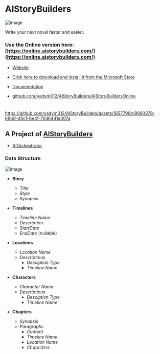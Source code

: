 # AIStoryBuilders
![image](https://github.com/vadym312/AIStoryBuilders/assets/1857799/a28481bd-ca40-4777-9bc7-33421ec7d1fb)

Write your next novel faster and easier.

### Use the Online version here: [https://online.aistorybuilders.com/](https://online.aistorybuilders.com/)


* [Website](https://aistorybuilders.com/)
 
* [Click here to download and install it from the Microsoft Store](https://apps.microsoft.com/detail/9NCJN9W323DB?rtc=1&hl=en-us&gl=US)

* [Documentation](https://documentation.aistorybuilders.com/)

* [github.com/vadym312/AIStoryBuilders/AIStoryBuildersOnline](https://github.com/vadym312/AIStoryBuilders/AIStoryBuildersOnline)

#

https://github.com/vadym312/AIStoryBuilders/assets/1857799/c9960378-b9b0-40c1-be4f-70d6441a007a


## A Project of [AIStoryBuilders](https://github.com/vadym312/AIStoryBuilders)

* [AIOrchestrator](https://github.com/vadym312/AIStoryBuilders/AIOrchestrator)

### Data Structure

![image](https://github.com/vadym312/AIStoryBuilders/assets/1857799/1c07f3ef-7bd7-4ed5-bd60-eac802fd84ac)

- **Story**
  - *Title*
  - *Style*
  - *Synopsis*
 
- **Timelines**
  - *Timeline Name*
  - *Description*
  - *StartDate*
  - *EndDate* (nullable)
  
- **Locations**
  - *Location Name*
  - *Descriptions*
    - *Desciption Type*
    - *Timeline Name*
  
- **Characters**
  - *Character Name*
  - *Descriptions*
    - *Desciption Type*
    - *Timeline Name*

- **Chapters**
  - *Synopsis*
  - *Paragraphs*   
    - *Content*
    - *Timeline Name*
    - *Location Name*
    - *Characters*
